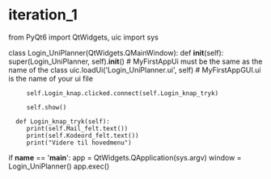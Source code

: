 # iteration_1
   
   from PyQt6 import QtWidgets, uic
   import sys

   class Login_UniPlanner(QtWidgets.QMainWindow):
      def __init__(self):
         super(Login_UniPlanner, self).__init__()  # MyFirstAppUi must be the same as the name of the class
         uic.loadUi('Login_UniPlanner.ui', self)  # MyFirstAppGUI.ui is the name of your ui file

         self.Login_knap.clicked.connect(self.Login_knap_tryk)

         self.show()

      def Login_knap_tryk(self):
         print(self.Mail_felt.text())
         print(self.Kodeord_felt.text())
         print("Videre til hovedmenu")

   if __name__ == '__main__':
      app = QtWidgets.QApplication(sys.argv)
      window = Login_UniPlanner()
      app.exec()
